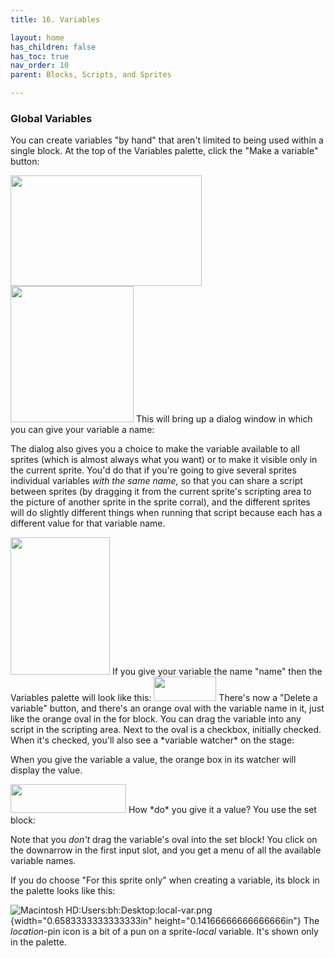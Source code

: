 ```yaml
---
title: 16. Variables

layout: home
has_children: false
has_toc: true
nav_order: 10
parent: Blocks, Scripts, and Sprites

---
```


###  Global Variables

You can create variables "by hand" that aren't limited to being used
within a single block. At the top of the Variables palette, click the
"Make a variable" button:

<img src="/snap-manual/assets/images/image96.png" style="width:306px; height:177px">
<img src="/snap-manual/assets/images/image97.png" style="width:197px; height:218px">
This will bring up a dialog window in
which you can give your variable a name:

The dialog also gives you a choice to make the variable available to all
sprites (which is almost always what you want) or to make it visible
only in the current sprite. You'd do that if you're going to give
several sprites individual variables *with the same name,* so that you
can share a script between sprites (by dragging it from the current
sprite's scripting area to the picture of another sprite in the sprite
corral), and the different sprites will do slightly different things
when running that script because each has a different value for that
variable name.

<img src="/snap-manual/assets/images/image98.png" style="width:159px; height:220px">
If you give your variable the name "name"
then the Variables palette will look like this:

<img src="/snap-manual/assets/images/image99.png" style="width:100px; height:39px">
There's now a "Delete a variable" button, and there's
an orange oval with the variable name in it, just like the orange oval
in the for block. You can drag the variable into any script in the
scripting area. Next to the oval is a checkbox, initially checked. When
it's checked, you'll also see a *variable watcher* on the stage:

When you give the variable a value, the orange box in its watcher will
display the value.

<img src="/snap-manual/assets/images/image100.png" style="width:185px; height:46px">
How *do* you give it a value? You use the
set block:

Note that you *don't* drag the variable's oval into the set block! You
click on the downarrow in the first input slot, and you get a menu of
all the available variable names.

If you do choose "For this sprite only" when creating a variable, its
block in the palette looks like this:

![Macintosh
HD:Users:bh:Desktop:local-var.png](image101.png){width="0.6583333333333333in" height="0.14166666666666666in"}
 The *location*-pin icon is a bit of a
pun on a sprite-*local* variable. It's shown only in the palette.


